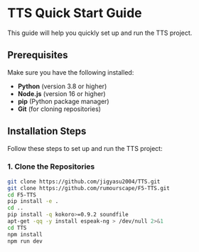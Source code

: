 # TTS Quick Start Guide

This guide will help you quickly set up and run the TTS project.

## Prerequisites

Make sure you have the following installed:
- **Python** (version 3.8 or higher)
- **Node.js** (version 16 or higher)
- **pip** (Python package manager)
- **Git** (for cloning repositories)

## Installation Steps

Follow these steps to set up and run the TTS project:

### 1. Clone the Repositories

```bash
git clone https://github.com/jigyasu2004/TTS.git
git clone https://github.com/rumourscape/F5-TTS.git
cd F5-TTS
pip install -e .
cd ..
pip install -q kokoro>=0.9.2 soundfile
apt-get -qq -y install espeak-ng > /dev/null 2>&1
cd TTS
npm install
npm run dev
